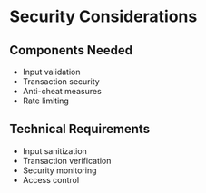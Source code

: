 # Security Considerations

## Components Needed
- Input validation
- Transaction security
- Anti-cheat measures
- Rate limiting

## Technical Requirements
- Input sanitization
- Transaction verification
- Security monitoring
- Access control 